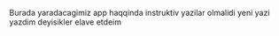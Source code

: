 Burada yaradacagimiz app haqqinda instruktiv yazilar olmalidi
yeni yazi yazdim
deyisikler elave etdeim

